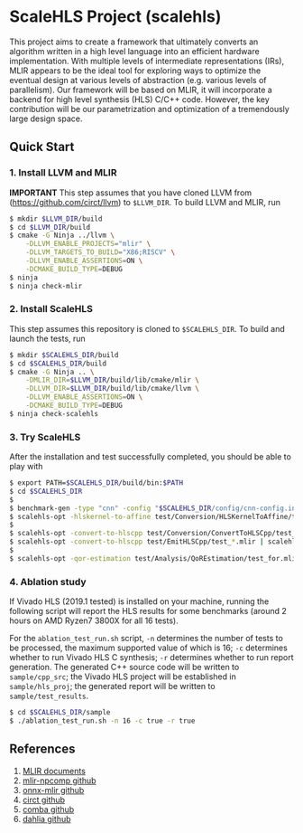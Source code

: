 # ScaleHLS Project (scalehls)

This project aims to create a framework that ultimately converts an algorithm written in a high level language into an efficient hardware implementation. With multiple levels of intermediate representations (IRs), MLIR appears to be the ideal tool for exploring ways to optimize the eventual design at various levels of abstraction (e.g. various levels of parallelism). Our framework will be based on MLIR, it will incorporate a backend for high level synthesis (HLS) C/C++ code. However, the key contribution will be our parametrization and optimization of a tremendously large design space.

## Quick Start
### 1. Install LLVM and MLIR
**IMPORTANT** This step assumes that you have cloned LLVM from (https://github.com/circt/llvm) to `$LLVM_DIR`. To build LLVM and MLIR, run
```sh
$ mkdir $LLVM_DIR/build
$ cd $LLVM_DIR/build
$ cmake -G Ninja ../llvm \
    -DLLVM_ENABLE_PROJECTS="mlir" \
    -DLLVM_TARGETS_TO_BUILD="X86;RISCV" \
    -DLLVM_ENABLE_ASSERTIONS=ON \
    -DCMAKE_BUILD_TYPE=DEBUG
$ ninja
$ ninja check-mlir
```

### 2. Install ScaleHLS
This step assumes this repository is cloned to `$SCALEHLS_DIR`. To build and launch the tests, run
```sh
$ mkdir $SCALEHLS_DIR/build
$ cd $SCALEHLS_DIR/build
$ cmake -G Ninja .. \
    -DMLIR_DIR=$LLVM_DIR/build/lib/cmake/mlir \
    -DLLVM_DIR=$LLVM_DIR/build/lib/cmake/llvm \
    -DLLVM_ENABLE_ASSERTIONS=ON \
    -DCMAKE_BUILD_TYPE=DEBUG
$ ninja check-scalehls
```

### 3. Try ScaleHLS
After the installation and test successfully completed, you should be able to play with
```sh
$ export PATH=$SCALEHLS_DIR/build/bin:$PATH
$ cd $SCALEHLS_DIR
$
$ benchmark-gen -type "cnn" -config "$SCALEHLS_DIR/config/cnn-config.ini" -number 1
$ scalehls-opt -hlskernel-to-affine test/Conversion/HLSKernelToAffine/test_*.mlir
$
$ scalehls-opt -convert-to-hlscpp test/Conversion/ConvertToHLSCpp/test_*.mlir
$ scalehls-opt -convert-to-hlscpp test/EmitHLSCpp/test_*.mlir | scalehls-translate -emit-hlscpp
$
$ scalehls-opt -qor-estimation test/Analysis/QoREstimation/test_for.mlir
```

### 4. Ablation study
If Vivado HLS (2019.1 tested) is installed on your machine, running the following script will report the HLS results for some benchmarks (around 2 hours on AMD Ryzen7 3800X for all 16 tests).

For the `ablation_test_run.sh` script, `-n` determines the number of tests to be processed, the maximum supported value of which is 16; `-c` determines whether to run Vivado HLS C synthesis; `-r` determines whether to run report generation. The generated C++ source code will be written to `sample/cpp_src`; the Vivado HLS project will be established in `sample/hls_proj`; the generated report will be written to `sample/test_results`.
```sh
$ cd $SCALEHLS_DIR/sample
$ ./ablation_test_run.sh -n 16 -c true -r true
```

## References
1. [MLIR documents](https://mlir.llvm.org)
2. [mlir-npcomp github](https://github.com/llvm/mlir-npcomp)
3. [onnx-mlir github](https://github.com/onnx/onnx-mlir)
4. [circt github](https://github.com/llvm/circt)
5. [comba github](https://github.com/zjru/COMBA)
6. [dahlia github](https://github.com/cucapra/dahlia)
